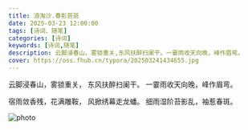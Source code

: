 ```yaml
---
title: 浪淘沙.春影苔斑
date: 2025-03-23 12:00:00
tags: [诗词、随笔]
categories: [诗词]
keywords: [诗词,随笔]
description: 云脚浸春山，雾锁重关,东风扶醉扫阑干。一霎雨收天向晚，峰作眉弯。
cover: https://oss.fhub.cn/typora/202503241434655.jpg
---
```


云脚浸春山，雾锁重关，
东风扶醉扫阑干。
一霎雨收天向晚，峰作眉弯。

宿雨敛香残，花满雕鞍，
风掀绣幕走龙蟠。
细雨湿阶苔影乱，袖惹春斑。

![photo](https://oss.fhub.cn/typora/202503241434655.jpg)
